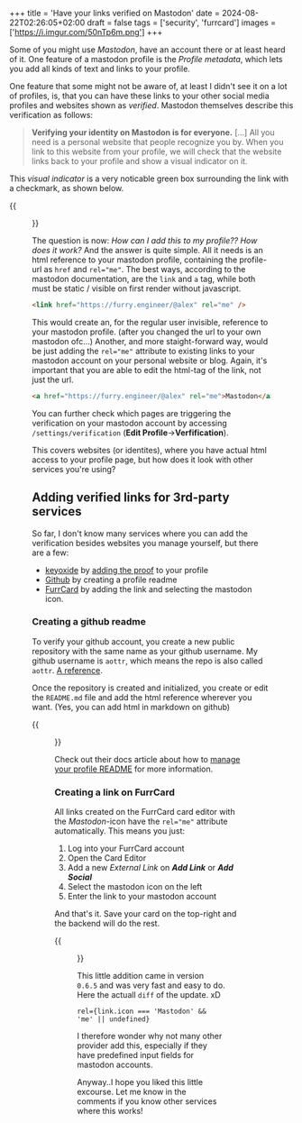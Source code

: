 +++
title = 'Have your links verified on Mastodon'
date = 2024-08-22T02:26:05+02:00
draft = false
tags = ['security', 'furrcard']
images = ['https://i.imgur.com/50nTp6m.png']
+++

Some of you might use *Mastodon*, have an account there or at least heard of it. One feature of a mastodon profile is the *Profile metadata*, which lets you add all kinds of text and links to your profile.

One feature that some might not be aware of, at least I didn't see it on a lot of profiles, is, that you can have these links to your other social media profiles and websites shown as *verified*. Mastodon themselves describe this verification as follows:

> **Verifying your identity on Mastodon is for everyone.** [...] All you need is a personal website that people recognize you by. When you link to this website from your profile, we will check that the website links back to your profile and show a visual indicator on it.

This *visual indicator* is a very noticable green box surrounding the link with a checkmark, as shown below.

{{<figure src="https://i.imgur.com/50nTp6m.png" title="My mastodon account with verified links">}}

The question is now: *How can I add this to my profile?? How does it work?* And the answer is quite simple. All it needs is an html reference to your mastodon profile, containing the profile-url as `href` and `rel="me"`. The best ways, according to the mastodon documentation, are the `link` and `a` tag, while both must be static / visible on first render without javascript.

```html
<link href="https://furry.engineer/@alex" rel="me" />
```

This would create an, for the regular user invisible, reference to your mastodon profile. (after you changed the url to your own mastodon ofc...)
Another, and more staight-forward way, would be just adding the `rel="me"` attribute to existing links to your mastodon account on your personal website or blog. Again, it's important that you are able to edit the html-tag of the link, not just the url.

```html
<a href="https://furry.engineer/@alex" rel="me">Mastodon</a>
```
You can further check which pages are triggering the verification on your mastodon account by accessing `/settings/verification` (**Edit Profile**->**Verfification**).

This covers websites (or identites), where you have actual html access to your profile page, but how does it look with other services you're using?

## Adding verified links for 3rd-party services

So far, I don't know many services where you can add the verification besides websites you manage yourself, but there are a few:

- [keyoxide](https://keyoxide.org/) by [adding the proof](https://docs.keyoxide.org/service-providers/mastodon/) to your profile
- [Github](https://github.com/) by creating a profile readme
- [FurrCard](https://furrcard.com) by adding the link and selecting the mastodon icon.

### Creating a github readme
To verify your github account, you create a new public repository with the same name as your github username.
My github username is `aottr`, which means the repo is also called `aottr`. [A reference](https://github.com/aottr/aottr/).

Once the repository is created and initialized, you create or edit the `README.md` file and add the html reference wherever you want. (Yes, you can add html in markdown on github)

{{<figure src="https://i.imgur.com/OG994pU.png" title="Open the readme file in an editor and add the link">}}

Check out their docs article about how to [manage your profile README](https://docs.github.com/en/account-and-profile/setting-up-and-managing-your-github-profile/customizing-your-profile/managing-your-profile-readme) for more information.

### Creating a link on FurrCard

All links created on the FurrCard card editor with the *Mastodon*-icon have the `rel="me"` attribute automatically. This means you just:
1. Log into your FurrCard account
2. Open the Card Editor
3. Add a new *External Link* on ***Add Link*** or ***Add Social***
4. Select the mastodon icon on the left
5. Enter the link to your mastodon account

And that's it. Save your card on the top-right and the backend will do the rest.

{{<figure src="https://i.imgur.com/FbgcsYk.png" title="Add Link-Dialog with the mastodon icon selected">}}

This little addition came in version `0.6.5` and was very fast and easy to do. Here the actuall `diff` of the update. xD
```tsx
rel={link.icon === 'Mastodon' && 'me' || undefined}
```
I therefore wonder why not many other provider add this, especially if they have predefined input fields for mastodon accounts.

Anyway..I hope you liked this little excourse. Let me know in the comments if you know other services where this works!
